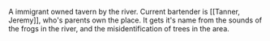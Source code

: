 A immigrant owned tavern by the river. Current bartender is [[Tanner, Jeremy]], who's parents own the place. It gets it's name from the sounds of the frogs in the river, and the misidentification of trees in the area.